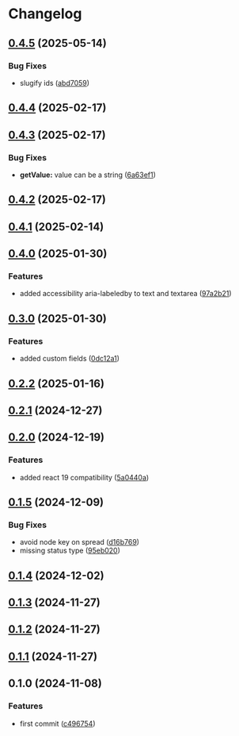 # Changelog

## [0.4.5](https://github.com/DevoInc/genesys-ui-form-builder/compare/0.4.4...0.4.5) (2025-05-14)

### Bug Fixes

* slugify ids ([abd7059](https://github.com/DevoInc/genesys-ui-form-builder/commit/abd70593982da336ab28cdb99857e1351cdd3140))

## [0.4.4](https://github.com/DevoInc/genesys-ui-form-builder/compare/0.4.3...0.4.4) (2025-02-17)

## [0.4.3](https://github.com/DevoInc/genesys-ui-form-builder/compare/0.4.2...0.4.3) (2025-02-17)

### Bug Fixes

* **getValue:** value can be a string ([6a63ef1](https://github.com/DevoInc/genesys-ui-form-builder/commit/6a63ef155383612a35d71b3010ab56ad05dc1a1c))

## [0.4.2](https://github.com/DevoInc/genesys-ui-form-builder/compare/0.4.1...0.4.2) (2025-02-17)

## [0.4.1](https://github.com/DevoInc/genesys-ui-form-builder/compare/0.4.0...0.4.1) (2025-02-14)

## [0.4.0](https://github.com/DevoInc/genesys-ui-form-builder/compare/0.3.0...0.4.0) (2025-01-30)

### Features

* added accessibility aria-labeledby to text and textarea ([97a2b21](https://github.com/DevoInc/genesys-ui-form-builder/commit/97a2b218e674b719cd19a557e5ca56594869e92a))

## [0.3.0](https://github.com/DevoInc/genesys-ui-form-builder/compare/0.2.2...0.3.0) (2025-01-30)

### Features

* added custom fields ([0dc12a1](https://github.com/DevoInc/genesys-ui-form-builder/commit/0dc12a1d4cf8ba045df981a12eb9db634da571cb))

## [0.2.2](https://github.com/DevoInc/genesys-ui-form-builder/compare/0.2.1...0.2.2) (2025-01-16)

## [0.2.1](https://github.com/DevoInc/genesys-ui-form-builder/compare/0.2.0...0.2.1) (2024-12-27)

## [0.2.0](https://github.com/DevoInc/genesys-ui-form-builder/compare/0.1.5...0.2.0) (2024-12-19)

### Features

* added react 19 compatibility ([5a0440a](https://github.com/DevoInc/genesys-ui-form-builder/commit/5a0440ab4088af39b85fee97caa8826b2be036b6))

## [0.1.5](https://github.com/DevoInc/genesys-ui-form-builder/compare/0.1.4...0.1.5) (2024-12-09)

### Bug Fixes

* avoid node key on spread ([d16b769](https://github.com/DevoInc/genesys-ui-form-builder/commit/d16b7698550fbab52a8c6f47c396d746f2f2fd4a))
* missing status type ([95eb020](https://github.com/DevoInc/genesys-ui-form-builder/commit/95eb0209dab1a28827ed3a37fd1661dcfa69b699))

## [0.1.4](https://github.com/DevoInc/genesys-ui-form-builder/compare/0.1.3...0.1.4) (2024-12-02)

## [0.1.3](https://github.com/DevoInc/genesys-ui-form-builder/compare/0.1.2...0.1.3) (2024-11-27)

## [0.1.2](https://github.com/DevoInc/genesys-ui-form-builder/compare/0.1.1...0.1.2) (2024-11-27)

## [0.1.1](https://github.com/DevoInc/genesys-ui-form-builder/compare/0.1.0...0.1.1) (2024-11-27)

## 0.1.0 (2024-11-08)

### Features

* first commit ([c496754](https://github.com/DevoInc/genesys-ui-form-builder/commit/c4967543a1453667547585d33fb4c24fdce158d5))
